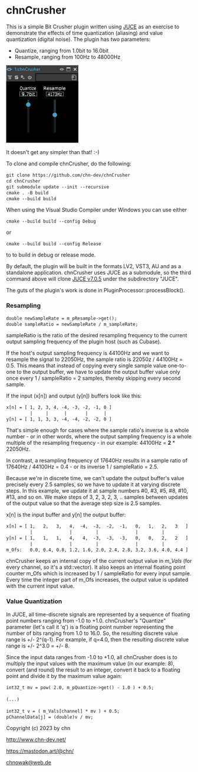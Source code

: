 chnCrusher
=========

This is a simple Bit Crusher plugin written using [JUCE](https://juce.com/) as an exercise to demonstrate the effects of time quantization (aliasing) and value quantization (digital noise). The plugin has two parameters:

  - Quantize, ranging from 1.0bit to 16.0bit
  - Resample, ranging from 100Hz to 48000Hz

![chnCrusher Screenshot](chnCrusher.png)

It doesn't get any simpler than that! :-)
  
To clone and compile chnCrusher, do the following:

    git clone https://github.com/chn-dev/chnCrusher
    cd chnCrusher
    git submodule update --init --recursive
    cmake . -B build
    cmake --build build

When using the Visual Studio Compiler under Windows you can use either

    cmake --build build --config Debug
    
or

    cmake --build build --config Release
    
to to build in debug or release mode.

By default, the plugin will be built in the formats LV2, VST3, AU and as a standalone application. chnCrusher uses JUCE as a submodule, so the third command above will clone [JUCE v7.0.5](https://github.com/juce-framework/JUCE/tree/69795dc8e589a9eb5df251b6dd994859bf7b3fab) under the subdirectory "JUCE".

The guts of the plugin's work is done in PluginProcessor::processBlock().

### Resampling

    double newSampleRate = m_pResample->get();
    double sampleRatio = newSampleRate / m_sampleRate;

sampleRatio is the ratio of the desired resampling frequency to the current output sampling frequency of the plugin host (such as Cubase). 

If the host's output sampling frequency is 44100Hz and we want to resample the signal to 22050Hz, the sample ratio is 22050z / 44100Hz = 0.5. This means that instead of copying every single sample value one-to-one to the output buffer, we have to update the output buffer value only once every 1 / sampleRatio = 2 samples, thereby skipping every second sample.

If the input (x[n]) and output (y[n]) buffers look like this:

    x[n] = [ 1, 2, 3, 4, -4, -3, -2, -1, 0 ]
             |     |      |       |      |
    y[n] = [ 1, 1, 3, 3, -4, -4, -2, -2, 0 ]

That's simple enough for cases where the sample ratio's inverse is a whole number - or in other words, where the output sampling frequency is a whole multiple of the resampling frequency - in our example: 44100Hz = **2** * 22050Hz.

In contrast, a resampling frequency of 17640Hz results in a sample ratio of 17640Hz / 44100Hz = 0.4 - or its inverse 1 / sampleRatio = 2.5.

Because we're in discrete time, we can't update the output buffer's value precisely every 2.5 samples, so we have to update it at varying discrete steps. In this example, we update it at sample numbers #0, #3, #5, #8, #10, #13, and so on. We make steps of 3, 2, 3, 2, 3, .. samples between updates of the output value so that the average step size is 2.5 samples.

x[n] is the input buffer and y[n] the output buffer:

    x[n] = [ 1,   2,   3,   4,  -4,  -3,  -2,  -1,   0,   1,   2,   3   ]
             |              |         |              |         |
    y[n] = [ 1,   1,   1,   4,   4,  -3,  -3,  -3,   0,   0,   2,   2   ]
             |              |         |              |         |
    m_Ofs:   0.0, 0.4, 0.8, 1.2, 1.6, 2.0, 2.4, 2.8, 3.2, 3.6, 4.0, 4.4 ]
    
chnCrusher keeps an internal copy of the current output value in _m_Vals_ (for every channel, so it's a std::vector). It also keeps an internal floating point counter m_Ofs which is increased by 1 / sampleRatio for every input sample. Every time the integer part of m_Ofs increases, the output value is updated with the current input value.

### Value Quantization

In JUCE, all time-discrete signals are represented by a sequence of floating point numbers ranging from -1.0 to +1.0. chnCrusher's "Quantize" parameter (let's call it 'q') is a floating point number representing the number of bits ranging from 1.0 to 16.0. So, the resulting discrete value range is +/- 2^(q-1). For example, if q=4.0, then the resulting discrete value range is +/- 2^3.0 = +/- 8.

Since the input data ranges from -1.0 to +1.0, all chnCrusher does is to multiply the input values with the maximum value (in our example: 8), convert (and round) the result to an integer, convert it back to a floating point and divide it by the maximum value again:

    int32_t mv = pow( 2.0, m_pQuantize->get() - 1.0 ) + 0.5;

    (...)

    int32_t v = ( m_Vals[channel] * mv ) + 0.5;
    pChannelData[j] = (double)v / mv;




Copyright (c) 2023 by chn

http://www.chn-dev.net/

https://mastodon.art/@chn/

chnowak@web.de
